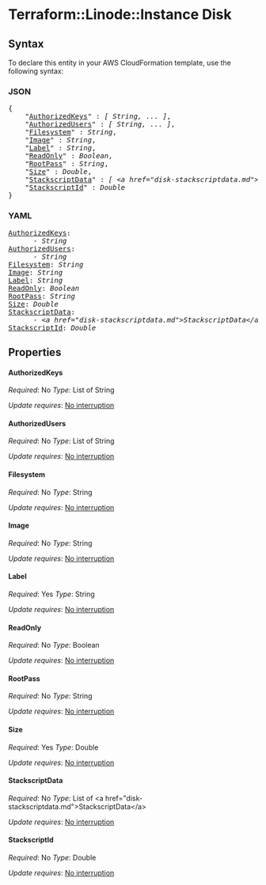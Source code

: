# Terraform::Linode::Instance Disk

## Syntax

To declare this entity in your AWS CloudFormation template, use the following syntax:

### JSON

<pre>
{
    "<a href="#authorizedkeys" title="AuthorizedKeys">AuthorizedKeys</a>" : <i>[ String, ... ]</i>,
    "<a href="#authorizedusers" title="AuthorizedUsers">AuthorizedUsers</a>" : <i>[ String, ... ]</i>,
    "<a href="#filesystem" title="Filesystem">Filesystem</a>" : <i>String</i>,
    "<a href="#image" title="Image">Image</a>" : <i>String</i>,
    "<a href="#label" title="Label">Label</a>" : <i>String</i>,
    "<a href="#readonly" title="ReadOnly">ReadOnly</a>" : <i>Boolean</i>,
    "<a href="#rootpass" title="RootPass">RootPass</a>" : <i>String</i>,
    "<a href="#size" title="Size">Size</a>" : <i>Double</i>,
    "<a href="#stackscriptdata" title="StackscriptData">StackscriptData</a>" : <i>[ &lt;a href=&#34;disk-stackscriptdata.md&#34;&gt;StackscriptData&lt;/a&gt;, ... ]</i>,
    "<a href="#stackscriptid" title="StackscriptId">StackscriptId</a>" : <i>Double</i>
}
</pre>

### YAML

<pre>
<a href="#authorizedkeys" title="AuthorizedKeys">AuthorizedKeys</a>: <i>
      - String</i>
<a href="#authorizedusers" title="AuthorizedUsers">AuthorizedUsers</a>: <i>
      - String</i>
<a href="#filesystem" title="Filesystem">Filesystem</a>: <i>String</i>
<a href="#image" title="Image">Image</a>: <i>String</i>
<a href="#label" title="Label">Label</a>: <i>String</i>
<a href="#readonly" title="ReadOnly">ReadOnly</a>: <i>Boolean</i>
<a href="#rootpass" title="RootPass">RootPass</a>: <i>String</i>
<a href="#size" title="Size">Size</a>: <i>Double</i>
<a href="#stackscriptdata" title="StackscriptData">StackscriptData</a>: <i>
      - &lt;a href=&#34;disk-stackscriptdata.md&#34;&gt;StackscriptData&lt;/a&gt;</i>
<a href="#stackscriptid" title="StackscriptId">StackscriptId</a>: <i>Double</i>
</pre>

## Properties

#### AuthorizedKeys

_Required_: No
_Type_: List of String

_Update requires_: [No interruption](https://docs.aws.amazon.com/AWSCloudFormation/latest/UserGuide/using-cfn-updating-stacks-update-behaviors.html#update-no-interrupt)

#### AuthorizedUsers

_Required_: No
_Type_: List of String

_Update requires_: [No interruption](https://docs.aws.amazon.com/AWSCloudFormation/latest/UserGuide/using-cfn-updating-stacks-update-behaviors.html#update-no-interrupt)

#### Filesystem

_Required_: No
_Type_: String

_Update requires_: [No interruption](https://docs.aws.amazon.com/AWSCloudFormation/latest/UserGuide/using-cfn-updating-stacks-update-behaviors.html#update-no-interrupt)

#### Image

_Required_: No
_Type_: String

_Update requires_: [No interruption](https://docs.aws.amazon.com/AWSCloudFormation/latest/UserGuide/using-cfn-updating-stacks-update-behaviors.html#update-no-interrupt)

#### Label

_Required_: Yes
_Type_: String

_Update requires_: [No interruption](https://docs.aws.amazon.com/AWSCloudFormation/latest/UserGuide/using-cfn-updating-stacks-update-behaviors.html#update-no-interrupt)

#### ReadOnly

_Required_: No
_Type_: Boolean

_Update requires_: [No interruption](https://docs.aws.amazon.com/AWSCloudFormation/latest/UserGuide/using-cfn-updating-stacks-update-behaviors.html#update-no-interrupt)

#### RootPass

_Required_: No
_Type_: String

_Update requires_: [No interruption](https://docs.aws.amazon.com/AWSCloudFormation/latest/UserGuide/using-cfn-updating-stacks-update-behaviors.html#update-no-interrupt)

#### Size

_Required_: Yes
_Type_: Double

_Update requires_: [No interruption](https://docs.aws.amazon.com/AWSCloudFormation/latest/UserGuide/using-cfn-updating-stacks-update-behaviors.html#update-no-interrupt)

#### StackscriptData

_Required_: No
_Type_: List of &lt;a href=&#34;disk-stackscriptdata.md&#34;&gt;StackscriptData&lt;/a&gt;

_Update requires_: [No interruption](https://docs.aws.amazon.com/AWSCloudFormation/latest/UserGuide/using-cfn-updating-stacks-update-behaviors.html#update-no-interrupt)

#### StackscriptId

_Required_: No
_Type_: Double

_Update requires_: [No interruption](https://docs.aws.amazon.com/AWSCloudFormation/latest/UserGuide/using-cfn-updating-stacks-update-behaviors.html#update-no-interrupt)

